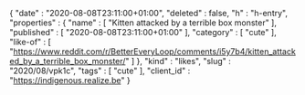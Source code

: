 {
  "date" : "2020-08-08T23:11:00+01:00",
  "deleted" : false,
  "h" : "h-entry",
  "properties" : {
    "name" : [ "Kitten attacked by a terrible box monster" ],
    "published" : [ "2020-08-08T23:11:00+01:00" ],
    "category" : [ "cute" ],
    "like-of" : [ "https://www.reddit.com/r/BetterEveryLoop/comments/i5y7b4/kitten_attacked_by_a_terrible_box_monster/" ]
  },
  "kind" : "likes",
  "slug" : "2020/08/vpk1c",
  "tags" : [ "cute" ],
  "client_id" : "https://indigenous.realize.be"
}
